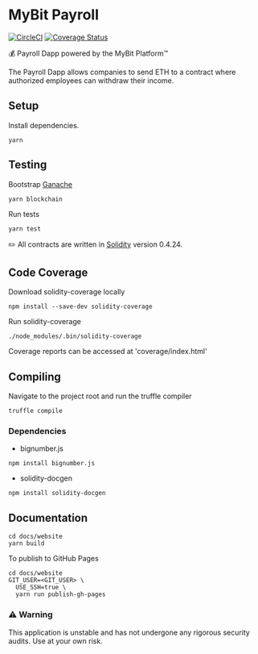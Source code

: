 # MyBit Payroll
[![CircleCI](https://circleci.com/gh/MyBitFoundation/MyBit-Payroll.tech.svg?style=shield)](https://circleci.com/gh/MyBitFoundation/MyBit-Payroll.tech) [![Coverage Status](https://coveralls.io/repos/github/MyBitFoundation/MyBit-Payroll.tech/badge.svg?branch=feature%2Fcoverage)](https://coveralls.io/github/MyBitFoundation/MyBit-Payroll.tech?branch=feature%2Fcoverage)

:moneybag: Payroll Dapp powered by the MyBit Platform™

The Payroll Dapp allows companies to send ETH to a contract where authorized employees can withdraw their income. 


## Setup

Install dependencies.

`yarn`

## Testing

Bootstrap [Ganache](https://truffleframework.com/ganache)

`yarn blockchain`

Run tests

`yarn test`

✏️ All contracts are written in [Solidity](https://solidity.readthedocs.io/en/v0.4.24/) version 0.4.24.


## Code Coverage

Download solidity-coverage locally

`npm install --save-dev solidity-coverage`

Run solidity-coverage

`./node_modules/.bin/solidity-coverage`

Coverage reports can be accessed at 'coverage/index.html'


## Compiling 
Navigate to the project root and run the truffle compiler

`truffle compile` 

### Dependencies 

* bignumber.js   

`npm install bignumber.js`

* solidity-docgen 

 `npm install solidity-docgen`

## Documentation

```
cd docs/website
yarn build
```

To publish to GitHub Pages

```
cd docs/website
GIT_USER=<GIT_USER> \
  USE_SSH=true \
  yarn run publish-gh-pages
```

### ⚠️ Warning
This application is unstable and has not undergone any rigorous security audits. Use at your own risk.
